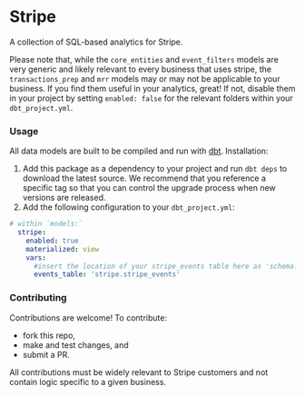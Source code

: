 # Stripe

A collection of SQL-based analytics for Stripe.

Please note that, while the `core_entities` and `event_filters` models are very generic and likely relevant to every business that uses stripe, the `transactions_prep` and `mrr` models may or may not be applicable to your business. If you find them useful in your analytics, great! If not, disable them in your project by setting `enabled: false` for the relevant folders within your `dbt_project.yml`.

### Usage

All data models are built to be compiled and run with [dbt](https://github.com/analyst-collective/dbt). Installation:

1. Add this package as a dependency to your project and run `dbt deps` to download the latest source. We recommend that you reference a specific tag so that you can control the upgrade process when new versions are released.
1. Add the following configuration to your `dbt_project.yml`:

```YAML
# within `models:`
  stripe:
    enabled: true
    materialized: view
    vars:
      #insert the location of your stripe_events table here as 'schema.table'
      events_table: 'stripe.stripe_events'  
```

### Contributing
Contributions are welcome! To contribute:
- fork this repo,
- make and test changes, and
- submit a PR.

All contributions must be widely relevant to Stripe customers and not contain logic specific to a given business.
